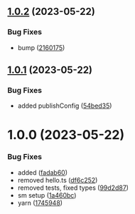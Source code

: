 ## [1.0.2](https://github.com/sumbatx15/visual-builder-parser/compare/v1.0.1...v1.0.2) (2023-05-22)


### Bug Fixes

* bump ([2160175](https://github.com/sumbatx15/visual-builder-parser/commit/21601757dd0b84fe043857537f1a4447d0bd1c9f))

## [1.0.1](https://github.com/sumbatx15/visual-builder-parser/compare/v1.0.0...v1.0.1) (2023-05-22)


### Bug Fixes

* added publishConfig ([54bed35](https://github.com/sumbatx15/visual-builder-parser/commit/54bed355605a07741b1ddf5b2d00f8364908b27a))

# 1.0.0 (2023-05-22)


### Bug Fixes

* added ([fadab60](https://github.com/sumbatx15/visual-builder-parser/commit/fadab609b318b84dc1a39c512ff284cd049cc5d3))
* removed hello.ts ([df6c252](https://github.com/sumbatx15/visual-builder-parser/commit/df6c2524c2d2a0159d404ae7b1f665e03b600c31))
* removed tests, fixed types ([99d2d87](https://github.com/sumbatx15/visual-builder-parser/commit/99d2d875a80e30d6a7341a52246eaf0b7482e011))
* sm setup ([1a460bc](https://github.com/sumbatx15/visual-builder-parser/commit/1a460bc9f63e9305b72020ea2db7892fece7a85c))
* yarn ([1745948](https://github.com/sumbatx15/visual-builder-parser/commit/1745948d180d826dc41ac35787e726f7f35e56d2))
